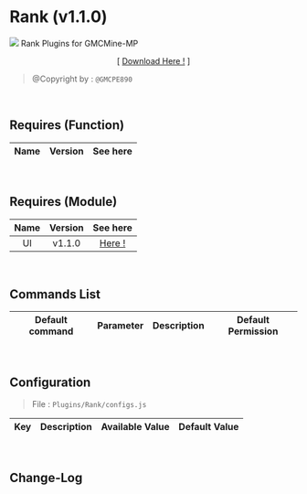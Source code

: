# Rank (v1.1.0)
![](./assets/img/Rank/pack_icon.png?raw=true)
Rank Plugins for GMCMine-MP
<p align="center">[ <a href="./Not Found">Download Here !</a> ]</p>

> @Copyright by : `@GMCPE890`

<br />

## Requires (Function)
| Name | Version | See here |
| :--: | :-----: | :------: |

<br />

## Requires (Module)
| Name | Version | See here |
| :--: | :-----: | :------: |
| UI | v1.1.0 | <a href="./Not Found">Here !</a> |

<br />

## Commands List
| Default command | Parameter | Description | Default Permission |
| :-----: | :-------: | :---------: | :-------: |

<br />

## Configuration

> File : `Plugins/Rank/configs.js`

| Key | Description | Available Value | Default Value |
| :----: | :----: | :----: | :-----: |

<br />

## Change-Log
